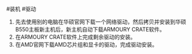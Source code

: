 #装机 #驱动
1. 先去使用别的电脑在华硕官网下载一个网络驱动，然后拷贝并安装到华硕B550主板新主机后，新主机自动下载ARMOURY CRATE软件。
2. 在ARMOURY CRATE软件上完成剩余驱动的安装。
3. 在AMD官网下载AMD芯片组和显卡的驱动，完成驱动安装。
